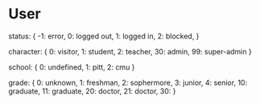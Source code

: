 # User

status: {
  -1: error,
  0: logged out,
  1: logged in,
  2: blocked,
}

character: {
  0: visitor,
  1: student,
  2: teacher,
  30: admin,
  99: super-admin
}

school: {
  0: undefined,
  1: pitt,
  2: cmu
}

grade: {
  0: unknown,
  1: freshman,
  2: sophermore,
  3: junior,
  4: senior,
  10: graduate,
  11: graduate,
  20: doctor,
  21: doctor,
  30: 
}